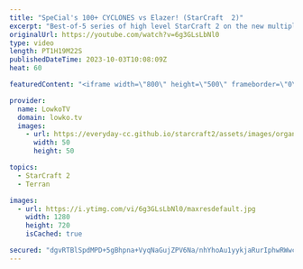 ```yaml
---
title: "SpeCial's 100+ CYCLONES vs Elazer! (StarCraft  2)"
excerpt: "Best-of-5 series of high level StarCraft 2 on the new multiplayer balance patch with the brand-new SC2 maps! In this series between SpeCial (Terran) and Elazer (Zerg), both players try to make use of the new options that the new patch unlocked. SpeCial decides to play a variety of early game build orders"
originalUrl: https://youtube.com/watch?v=6g3GLsLbNl0
type: video
length: PT1H19M22S
publishedDateTime: 2023-10-03T10:08:09Z
heat: 60

featuredContent: "<iframe width=\"800\" height=\"500\" frameborder=\"0\" src=\"https://www.youtube.com/embed/6g3GLsLbNl0\" allow=\"accelerometer; autoplay; encrypted-media; gyroscope; picture-in-picture\" allowfullscreen></iframe>"

provider:
  name: LowkoTV
  domain: lowko.tv
  images:
    - url: https://everyday-cc.github.io/starcraft2/assets/images/organizations/lowko.tv-50x50.jpg
      width: 50
      height: 50

topics:
  - StarCraft 2
  - Terran

images:
  - url: https://i.ytimg.com/vi/6g3GLsLbNl0/maxresdefault.jpg
    width: 1280
    height: 720
    isCached: true

secured: "dgvRTBlSpdMPD+5gBhpna+VyqNaGujZPV6Na/nhYhoAu1yykjaRurIphwRWwcsavgsFoBMai/WZK9NmCSOuvZX/3wras1cPG3RU4m/Obb+o+Ht5/AB494l5Xn75THBL0c0ztHNzT0fnhD85/n4wDyyDCXofuCBBBHfPpifGe8Y4BgAWTvJtIixgTEfRAnUvG/mHb1qI0ltK9nEX6mZaXM2/2sHMD1p+f/qKUNGgO1RmixKZvuCYO2o5d4J7q8G5BIZZVnRIIx7tYQ5WfVnGE+k+ZKmD5+Qxw0tGfmRHTEecU539VlYgw7zHdcIuLUJLFPTSUK9mqbxMFWAUXOSd3bp5bdUU4K7YAKF+syQqoeDzV/l8V66FT1fBCPd1ewCBqyVbo9+2TVHPOQv/I9fzpYyfvgCXBgGwPwrukNjMoRDlXV9Mor/LlSFLzi5P+kNCP;pbL3s2u9RLMrXqe4CVEm7A=="
---
```


